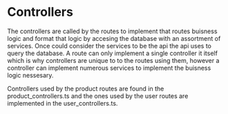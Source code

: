 # Controllers

The controllers are called by the routes to implement that routes buisness logic and format that logic by accesing the database with an assortment of services. Once could consider the services to be the api the api uses to query the database. A route can only implement a single controller it itself which is why controllers are unique to to the routes using them, however a controller can implement numerous services to implement the buisness logic nessesary. 

Controllers used by the product routes are found in the product_controllers.ts and the ones used by the user routes are implemented in the user_controllers.ts.